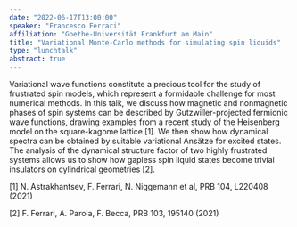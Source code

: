 ```yaml
---
date: "2022-06-17T13:00:00"
speaker: "Francesco Ferrari"
affiliation: "Goethe-Universität Frankfurt am Main"
title: "Variational Monte-Carlo methods for simulating spin liquids"
type: "lunchtalk"
abstract: true
---
```


Variational wave functions constitute a precious tool for the study of frustrated spin models, which represent a formidable challenge for most numerical methods. In this talk, we discuss how magnetic and nonmagnetic phases of spin systems can be described by Gutzwiller-projected fermionic wave functions, drawing examples from a recent study of the Heisenberg model on the square-kagome lattice [1]. We then show how dynamical spectra can be obtained by suitable variational Ansätze for excited states. The analysis of the dynamical structure factor of two highly frustrated systems allows us to show how gapless spin liquid states become trivial insulators on cylindrical geometries [2].

[1] N. Astrakhantsev, F. Ferrari, N. Niggemann et al, PRB 104, L220408 
(2021)

[2] F. Ferrari, A. Parola, F. Becca, PRB 103, 195140 (2021)
